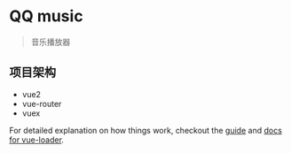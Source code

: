 # QQ music

> 音乐播放器

## 项目架构

* vue2
* vue-router
* vuex

For detailed explanation on how things work, checkout the [guide](http://vuejs-templates.github.io/webpack/) and [docs for vue-loader](http://vuejs.github.io/vue-loader).
